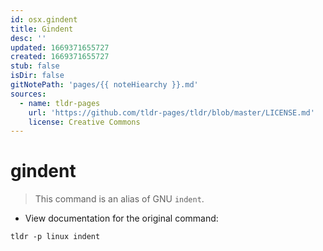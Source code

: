 ```yaml
---
id: osx.gindent
title: Gindent
desc: ''
updated: 1669371655727
created: 1669371655727
stub: false
isDir: false
gitNotePath: 'pages/{{ noteHiearchy }}.md'
sources:
  - name: tldr-pages
    url: 'https://github.com/tldr-pages/tldr/blob/master/LICENSE.md'
    license: Creative Commons
---
```

# gindent

> This command is an alias of GNU `indent`.

- View documentation for the original command:

`tldr -p linux indent`


